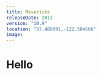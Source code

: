```yaml
---
title: Mavericks
releaseDate: 2013
version: "10.9"
location: "37.489091,-122.504666"
image:
---
```


# Hello	